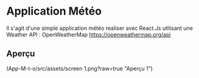 # Application Météo
Il s'agit d'une simple application météo realiser avec React.Js utilisant une Weather API : OpenWeatherMap https://openweathermap.org/api

## Aperçu

(App-M-t-o/src/assets/screen 1.png?raw=true "Aperçu 1")
